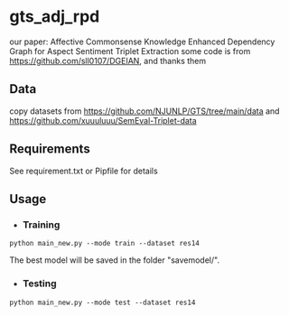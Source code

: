 # gts_adj_rpd
our paper: Affective Commonsense Knowledge Enhanced Dependency Graph for Aspect Sentiment Triplet Extraction
some code is from https://github.com/sll0107/DGEIAN, and thanks them

## Data
copy datasets from https://github.com/NJUNLP/GTS/tree/main/data and https://github.com/xuuuluuu/SemEval-Triplet-data

## Requirements
See requirement.txt or Pipfile for details

## Usage
- ### Training
```
python main_new.py --mode train --dataset res14
```
The best model will be saved in the folder "savemodel/".

- ### Testing
```
python main_new.py --mode test --dataset res14
```

